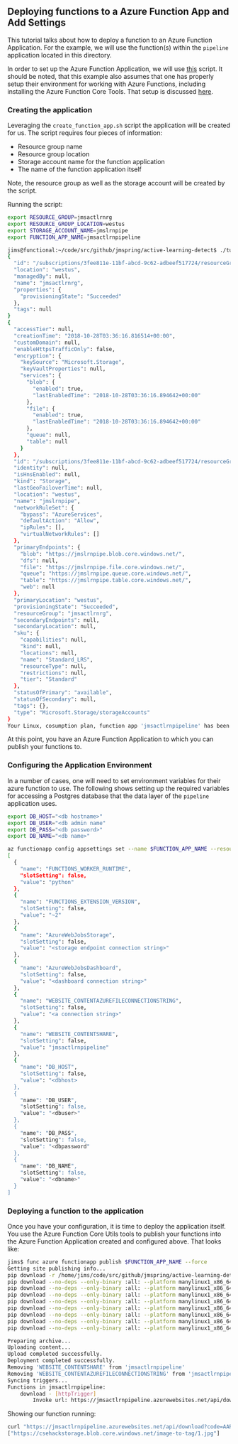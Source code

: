 ## Deploying functions to a Azure Function App and Add Settings

This tutorial talks about how to deploy a function to an Azure Function Application.  For
the example, we will use the function(s) within the `pipeline` application located in this
directory.

In order to set up the Azure Function Application, we will use [this](../tutorial/functions/docs/setup/initial/create_function_app.sh) script.  It should be noted, that
this example also assumes that one has properly setup their environment for working with
Azure Functions, including installing the Azure Function Core Tools.  That setup is discussed [here](../tutorial/functions/docs/setup/initial/README.md).

### Creating the application

Leveraging the `create_function_app.sh` script the application will be created for
us.  The script requires four pieces of information:

- Resource group name
- Resource group location
- Storage account name for the function application
- The name of the function application itself

Note, the resource group as well as the storage account will be created by the script.

Running the script:

```bash
export RESOURCE_GROUP=jmsactlrnrg
export RESOURCE_GROUP_LOCATION=westus
export STORAGE_ACCOUNT_NAME=jmslrnpipe
export FUNCTION_APP_NAME=jmsactlrnpipeline

jims@functional:~/code/src/github/jmspring/active-learning-detect$ ./tutorial/functions/docs/setup/initial/create_function_app.sh $RESOURCE_GROUP $RESOURCE_GROUP_LOCATION $STORAGE_ACCOUNT_NAME $FUNCTION_APP_NAME
{
  "id": "/subscriptions/3fee811e-11bf-abcd-9c62-adbeef517724/resourceGroups/jmsactlrnrg",
  "location": "westus",
  "managedBy": null,
  "name": "jmsactlrnrg",
  "properties": {
    "provisioningState": "Succeeded"
  },
  "tags": null
}
{
  "accessTier": null,
  "creationTime": "2018-10-28T03:36:16.816514+00:00",
  "customDomain": null,
  "enableHttpsTrafficOnly": false,
  "encryption": {
    "keySource": "Microsoft.Storage",
    "keyVaultProperties": null,
    "services": {
      "blob": {
        "enabled": true,
        "lastEnabledTime": "2018-10-28T03:36:16.894642+00:00"
      },
      "file": {
        "enabled": true,
        "lastEnabledTime": "2018-10-28T03:36:16.894642+00:00"
      },
      "queue": null,
      "table": null
    }
  },
  "id": "/subscriptions/3fee811e-11bf-abcd-9c62-adbeef517724/resourceGroups/jmsactlrnrg/providers/Microsoft.Storage/storageAccounts/jmslrnpipe",
  "identity": null,
  "isHnsEnabled": null,
  "kind": "Storage",
  "lastGeoFailoverTime": null,
  "location": "westus",
  "name": "jmslrnpipe",
  "networkRuleSet": {
    "bypass": "AzureServices",
    "defaultAction": "Allow",
    "ipRules": [],
    "virtualNetworkRules": []
  },
  "primaryEndpoints": {
    "blob": "https://jmslrnpipe.blob.core.windows.net/",
    "dfs": null,
    "file": "https://jmslrnpipe.file.core.windows.net/",
    "queue": "https://jmslrnpipe.queue.core.windows.net/",
    "table": "https://jmslrnpipe.table.core.windows.net/",
    "web": null
  },
  "primaryLocation": "westus",
  "provisioningState": "Succeeded",
  "resourceGroup": "jmsactlrnrg",
  "secondaryEndpoints": null,
  "secondaryLocation": null,
  "sku": {
    "capabilities": null,
    "kind": null,
    "locations": null,
    "name": "Standard_LRS",
    "resourceType": null,
    "restrictions": null,
    "tier": "Standard"
  },
  "statusOfPrimary": "available",
  "statusOfSecondary": null,
  "tags": {},
  "type": "Microsoft.Storage/storageAccounts"
}
Your Linux, cosumption plan, function app 'jmsactlrnpipeline' has been successfully created but is not active until content is published usingAzure Portal or the Functions Core Tools.
```

At this point, you have an Azure Function Application to which you can publish your functions to.

### Configuring the Application Environment

In a number of cases, one will need to set environment variables for their azure function to use.  The following
shows setting up the required variables for accessing a Postgres database that the data layer of the `pipeline`
application uses.

```bash
export DB_HOST="<db hostname>"
export DB_USER="<db admin name"
export DB_PASS="<db password>"
export DB_NAME="<db name>"

az functionapp config appsettings set --name $FUNCTION_APP_NAME --resource-group $RESOURCE_GROUP --settings DB_HOST=$DB_HOST DB_USER=$DB_USER DB_PASS=$DB_PASS DB_NAME=$DB_NAME
[
  {
    "name": "FUNCTIONS_WORKER_RUNTIME",
    "slotSetting": false,
    "value": "python"
  },
  {
    "name": "FUNCTIONS_EXTENSION_VERSION",
    "slotSetting": false,
    "value": "~2"
  },
  {
    "name": "AzureWebJobsStorage",
    "slotSetting": false,
    "value": "<storage endpoint connection string>"
  },
  {
    "name": "AzureWebJobsDashboard",
    "slotSetting": false,
    "value": "<dashboard connection string>"
  },
  {
    "name": "WEBSITE_CONTENTAZUREFILECONNECTIONSTRING",
    "slotSetting": false,
    "value": "<a connection string>"
  },
  {
    "name": "WEBSITE_CONTENTSHARE",
    "slotSetting": false,
    "value": "jmsactlrnpipeline"
  },
  {
    "name": "DB_HOST",
    "slotSetting": false,
    "value": "<dbhost>
  },
  {
    "name": "DB_USER",
    "slotSetting": false,
    "value": "<dbuser>"
  },
  {
    "name": "DB_PASS",
    "slotSetting": false,
    "value": "<dbpassword"
  },
  {
    "name": "DB_NAME",
    "slotSetting": false,
    "value": "<dbname>"
  }
]
```

### Deploying a function to the application

Once you have your configuration, it is time to deploy the application itself.  You use the 
Azure Function Core Utils tools to publish your functions into the Azure Function Application
created and configured above.  That looks like:

```bash
jims$ func azure functionapp publish $FUNCTION_APP_NAME --force
Getting site publishing info...
pip download -r /home/jims/code/src/github/jmspring/active-learning-detect/functions/pipeline/requirements.txt --dest /tmp/azureworkertczxe16l
pip download --no-deps --only-binary :all: --platform manylinux1_x86_64 --python-version 36 --implementation cp --abi cp36m --dest /tmp/azureworker40w5hod2 azure_functions==1.0.0a5
pip download --no-deps --only-binary :all: --platform manylinux1_x86_64 --python-version 36 --implementation cp --abi cp36m --dest /tmp/azureworker40w5hod2 azure_functions_worker==1.0.0a6
pip download --no-deps --only-binary :all: --platform manylinux1_x86_64 --python-version 36 --implementation cp --abi cp36m --dest /tmp/azureworker40w5hod2 pg8000==1.12.3
pip download --no-deps --only-binary :all: --platform manylinux1_x86_64 --python-version 36 --implementation cp --abi cp36m --dest /tmp/azureworker40w5hod2 setuptools==40.5.0
pip download --no-deps --only-binary :all: --platform manylinux1_x86_64 --python-version 36 --implementation cp --abi cp36m --dest /tmp/azureworker40w5hod2 grpcio_tools==1.14.2
pip download --no-deps --only-binary :all: --platform manylinux1_x86_64 --python-version 36 --implementation cp --abi cp36m --dest /tmp/azureworker40w5hod2 six==1.11.0
pip download --no-deps --only-binary :all: --platform manylinux1_x86_64 --python-version 36 --implementation cp --abi cp36m --dest /tmp/azureworker40w5hod2 grpcio==1.14.2
pip download --no-deps --only-binary :all: --platform manylinux1_x86_64 --python-version 36 --implementation cp --abi cp36m --dest /tmp/azureworker40w5hod2 protobuf==3.6.1

Preparing archive...
Uploading content...
Upload completed successfully.
Deployment completed successfully.
Removing 'WEBSITE_CONTENTSHARE' from 'jmsactlrnpipeline'
Removing 'WEBSITE_CONTENTAZUREFILECONNECTIONSTRING' from 'jmsactlrnpipeline'
Syncing triggers...
Functions in jmsactlrnpipeline:
    download - [httpTrigger]
        Invoke url: https://jmsactlrnpipeline.azurewebsites.net/api/download?code=AARPr45D5K6AIEWv8bEaqWalSaddrUzd4aydOxmhSPauGUrsPvzw==
```

Showing our function running:

```bash
curl "https://jmsactlrnpipeline.azurewebsites.net/api/download?code=AARPr45D5K6AIEWv8bEaqWalSaddrUzd4aydOxmhSPauGUrsPvzw==&imageCount=1"
["https://csehackstorage.blob.core.windows.net/image-to-tag/1.jpg"]
```
